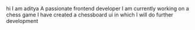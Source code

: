 hi I am aditya 
A passionate frontend developer 
I am currently working on a chess game
I have created a chessboard ui in which I will do further development
